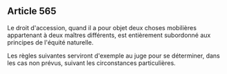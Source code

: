 Article 565
----
Le droit d'accession, quand il a pour objet deux choses mobilières appartenant à
deux maîtres différents, est entièrement subordonné aux principes de l'équité
naturelle.

Les règles suivantes serviront d'exemple au juge pour se déterminer, dans les
cas non prévus, suivant les circonstances particulières.
